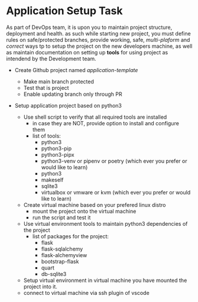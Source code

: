 # Application Setup Task

As part of DevOps team, it is upon you to maintain project structure, deployment and health. as such while starting new project, you must define rules on safe/protected branches, provide working, safe, _multi-plaform_ and _correct_ ways tp to setup the project on the new developers machine, as well as maintain documentation on setting up __tools__ for using project as intendend by the Development team.

- Create Github project named _application-template_
    - Make main branch protected
    - Test that is project
    - Enable updating branch only through PR

- Setup application project based on python3
    - Use shell script to verify that all required tools are installed
        - in case they are NOT, provide option to install and configure them
        - list of tools:
            - python3
            - python3-pip
            - python3-pipx
            - python3-venv or pipenv or poetry (which ever you prefer or would like to learn)
            - python3
            - makeself
            - sqlite3
            - virtualbox or vmware or kvm (which ever you prefer or would like to learn)
    - Create virtual machine based on your prefered linux distro
        - mount the project onto the virtual machine
        - run the script and test it
    - Use virtual environment tools to maintain python3 dependencies of the project
        - list of packages for the project:
            - flask
            - flask-sqlalchemy
            - flask-alchemyview
            - bootstrap-flask
            - quart
            - db-sqlite3
    - Setup virtual environment in virtual machine you have mounted the project into it.
    - connect to virtual machine via ssh plugin of vscode